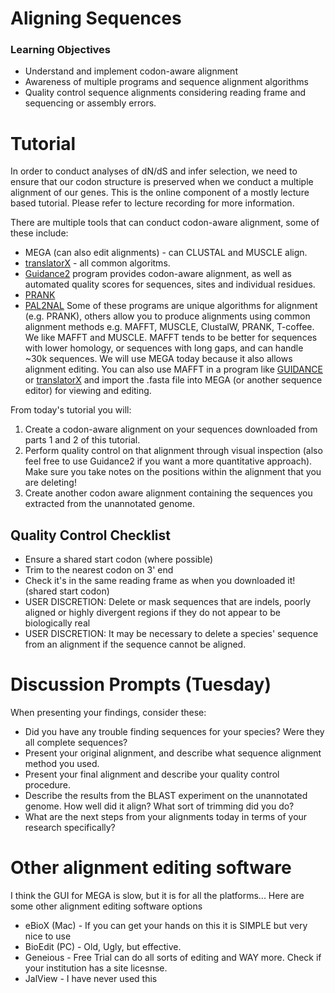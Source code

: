 # Aligning Sequences

### Learning Objectives

* Understand and implement codon-aware alignment
* Awareness of multiple programs and sequence alignment algorithms
* Quality control sequence alignments considering reading frame and sequencing or assembly errors. 

# Tutorial
 
In order to conduct analyses of dN/dS and infer selection, we need to ensure that our codon structure is preserved when we conduct a multiple alignment of our genes.
This is the online component of a mostly lecture based tutorial. Please refer to lecture recording for more information. 

There are multiple tools that can conduct codon-aware alignment, some of these include:
* MEGA (can also edit alignments) - can CLUSTAL and MUSCLE align.
* [translatorX](http://translatorx.co.uk/) - all common algoritms.
* [Guidance2](http://guidance.tau.ac.il/) program provides codon-aware alignment, as well as automated quality scores for sequences, sites and individual residues.
* [PRANK](https://www.ebi.ac.uk/goldman-srv/webprank/)
* [PAL2NAL](http://www.bork.embl.de/pal2nal/)
Some of these programs are unique algorithms for alignment (e.g. PRANK), others allow you to produce alignments using common alignment methods e.g. MAFFT, MUSCLE, ClustalW, PRANK, T-coffee.
We like MAFFT and MUSCLE. MAFFT tends to be better for sequences with lower homology, or sequences with long gaps, and can handle ~30k sequences. 
We will use MEGA today because it also allows alignment editing. You can also use MAFFT in a program like [GUIDANCE](http://guidance.tau.ac.il/) or [translatorX](http://translatorx.co.uk/) and import the .fasta file into MEGA (or another sequence editor) for viewing and editing. 

From today's tutorial you will:

1. Create a codon-aware alignment on your sequences downloaded from parts 1 and 2 of this tutorial.
2. Perform quality control on that alignment through visual inspection (also feel free to use Guidance2 if you want a more quantitative approach). 
	Make sure you take notes on the positions within the alignment that you are deleting!
3. Create another codon aware alignment containing the sequences you extracted from the unannotated genome. 

## Quality Control Checklist
 
* Ensure a shared start codon (where possible)
* Trim to the nearest codon on 3' end
* Check it's in the same reading frame as when you downloaded it! (shared start codon) 
* USER DISCRETION: Delete or mask sequences that are indels, poorly aligned or  highly divergent regions if they do not appear to be biologically real
* USER DISCRETION: It may be necessary to delete a species' sequence from an alignment if the sequence cannot be aligned. 


# Discussion Prompts (Tuesday)
When presenting your findings, consider these:

* Did you have any trouble finding sequences for your species? Were they all complete sequences?
* Present your original alignment, and describe what sequence alignment method you used.
* Present your final alignment and describe your quality control procedure.
* Describe the results from the BLAST experiment on the unannotated genome. How well did it align? What sort of trimming did you do?
* What are the next steps from your alignments today in terms of your research specifically?


# Other alignment editing software

I think the GUI for MEGA is slow, but it is for all the platforms... Here are some other alignment editing software options
* eBioX (Mac) - If you can get your hands on this it is SIMPLE but very nice to use
* BioEdit (PC) - Old, Ugly, but effective. 
* Geneious - Free Trial can do all sorts of editing and WAY more. Check if your institution has a site licesnse.
* JalView - I have never used this
